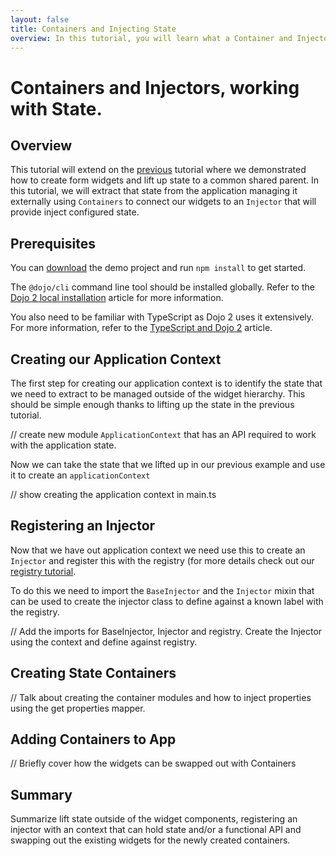 ```yaml
---
layout: false
title: Containers and Injecting State
overview: In this tutorial, you will learn what a Container and Injector are and how to use them to manage external state and inject this into the parts of the widget tree.
---
```


# Containers and Injectors, working with State.

## Overview
This tutorial will extend on the [previous](../005_form_widgets/) tutorial where we demonstrated how to create form widgets and lift up state to a common shared parent. In this tutorial, we will extract that state from the application managing it externally using `Containers` to connect our widgets to an `Injector` that will provide inject configured state.

## Prerequisites
You can [download](../assets/005_form_widgets-initial.zip) the demo project and run `npm install` to get started.

The `@dojo/cli` command line tool should be installed globally. Refer to the [Dojo 2 local installation](../000_local_installation/) article for more information.

You also need to be familiar with TypeScript as Dojo 2 uses it extensively. For more information, refer to the [TypeScript and Dojo 2](../comingsoon.html) article.

## Creating our Application Context
The first step for creating our application context is to identify the state that we need to extract to be managed outside of the widget hierarchy. This should be simple enough thanks to lifting up the state in the previous tutorial.

// create new module `ApplicationContext` that has an API required to work with the application state.

Now we can take the state that we lifted up in our previous example and use it to create an `applicationContext`

// show creating the application context in main.ts

## Registering an Injector

Now that we have out application context we need use this to create an `Injector` and register this with the registry (for more details check out our [registry tutorial](../comingsoon.html).

To do this we need to import the `BaseInjector` and the `Injector` mixin that can be used to create the injector class to define against a known label with the registry.

// Add the imports for BaseInjector, Injector and registry. Create the Injector using the context and define against registry.

## Creating State Containers

// Talk about creating the container modules and how to inject properties using the get properties mapper.

## Adding Containers to App

// Briefly cover how the widgets can be swapped out with Containers

## Summary

Summarize lift state outside of the widget components, registering an injector with an context that can hold state and/or a functional API and swapping out the existing widgets for the newly created containers.

